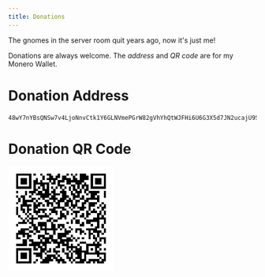 ```yaml
---
title: Donations
---
```


The gnomes in the server room quit years ago, now it's just me! 

Donations are always welcome. The *address* and *QR code* are for my Monero Wallet.


# Donation Address

```
48wY7nYBsQNSw7v4LjoNnvCtk1Y6GLNVmePGrW82gVhYhQtWJFHi6U6G3X5d7JN2ucajU9SeBcijET8ZzKWYwC3z3Y6fDEG
```

# Donation QR Code

![Donation QR Code](/images/qr_code.png)
